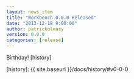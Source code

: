 ```yaml
---
layout: news_item
title: "Workbench 0.0.0 Released"
date: "2013-12-18 9:00:00"
author: patrickoleary
version: 0.0.0
categories: [release]
---
```


Birthday! [history]

[history]: {{ site.baseurl }}/docs/history/#v0-0-0